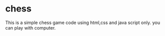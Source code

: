 # chess
This is a simple chess game code using html,css and java script only. you can play with computer.
